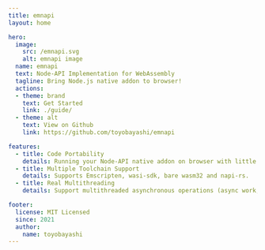 ```yaml
---
title: emnapi
layout: home

hero:
  image:
    src: /emnapi.svg
    alt: emnapi image
  name: emnapi
  text: Node-API Implementation for WebAssembly
  tagline: Bring Node.js native addon to browser!
  actions:
  - theme: brand
    text: Get Started
    link: ./guide/
  - theme: alt
    text: View on Github
    link: https://github.com/toyobayashi/emnapi

features:
  - title: Code Portability
    details: Running your Node-API native addon on browser with little code change.
  - title: Multiple Toolchain Support
    details: Supports Emscripten, wasi-sdk, bare wasm32 and napi-rs.
  - title: Real Multithreading
    details: Support multithreaded asynchronous operations (async work, thread safe functions) via ported libuv thread pool and Web Workers.

footer:
  license: MIT Licensed
  since: 2021
  author:
    name: toyobayashi
---
```

